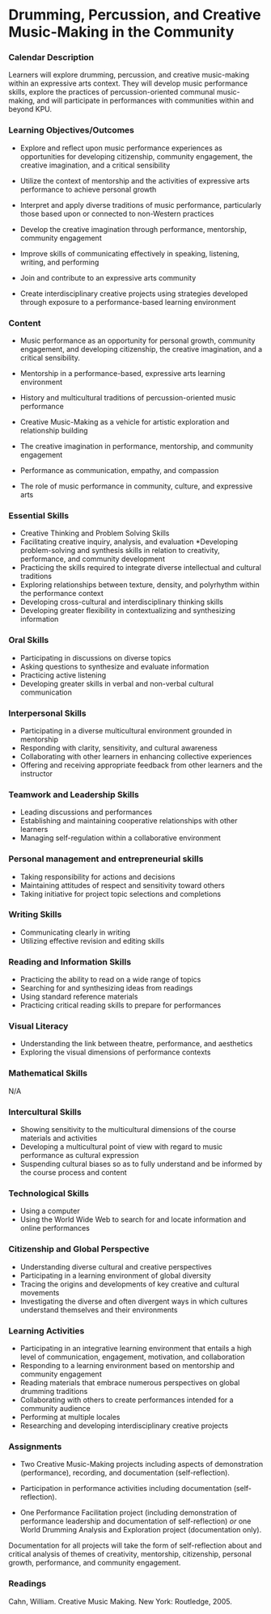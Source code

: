Drumming, Percussion, and Creative Music-Making in the Community
================================================================


### Calendar Description

Learners will explore drumming, percussion, and creative music-making within an expressive arts context. They will develop music performance skills, explore the practices of percussion-oriented communal music-making, and will participate in performances with communities within and beyond KPU.

### Learning Objectives/Outcomes

* Explore and reflect upon music performance experiences as opportunities for developing citizenship, community engagement, the creative imagination, and a critical sensibility

* Utilize the context of mentorship and the activities of expressive arts performance to achieve personal growth

* Interpret and apply diverse traditions of music performance, particularly those based upon or connected to non-Western practices

* Develop the creative imagination through performance, mentorship, community engagement

* Improve skills of communicating effectively in speaking, listening, writing, and performing

* Join and contribute to an expressive arts community

* Create interdisciplinary creative projects using strategies developed through exposure to a performance-based learning environment

### Content

* Music performance as an opportunity for personal growth, community engagement, and developing citizenship, the creative imagination, and a critical sensibility.

* Mentorship in a performance-based, expressive arts learning environment

* History and multicultural traditions of percussion-oriented music performance

* Creative Music-Making as a vehicle for artistic exploration and relationship building

* The creative imagination in performance, mentorship, and community engagement 

* Performance as communication, empathy, and compassion

* The role of music performance in community, culture, and expressive arts


### Essential Skills

* Creative Thinking and Problem Solving Skills
* Facilitating creative inquiry, analysis, and evaluation
*Developing problem-solving and synthesis skills in relation to creativity, performance, and community development
* Practicing the skills required to integrate diverse intellectual and cultural
traditions
* Exploring relationships between texture, density, and polyrhythm within the performance context
* Developing cross-cultural and interdisciplinary thinking skills
* Developing greater flexibility in contextualizing and synthesizing information

### Oral Skills

* Participating in discussions on diverse topics
* Asking questions to synthesize and evaluate information
* Practicing active listening
* Developing greater skills in verbal and non-verbal cultural communication

### Interpersonal Skills

* Participating in a diverse multicultural environment grounded in mentorship
* Responding with clarity, sensitivity, and cultural awareness
* Collaborating with other learners in enhancing collective experiences
* Offering and receiving appropriate feedback from other learners and the instructor

### Teamwork and Leadership Skills

* Leading discussions and performances
* Establishing and maintaining cooperative relationships with other learners
* Managing self-regulation within a collaborative environment

### Personal management and entrepreneurial skills

* Taking responsibility for actions and decisions
* Maintaining attitudes of respect and sensitivity toward others
* Taking initiative for project topic selections and completions

### Writing Skills

* Communicating clearly in writing
* Utilizing effective revision and editing skills

### Reading and Information Skills

* Practicing the ability to read on a wide range of topics
* Searching for and synthesizing ideas from readings
* Using standard reference materials
* Practicing critical reading skills to prepare for performances

### Visual Literacy

* Understanding the link between theatre, performance, and aesthetics
* Exploring the visual dimensions of performance contexts

### Mathematical Skills
N/A

### Intercultural Skills

* Showing sensitivity to the multicultural dimensions of the course materials and activities
* Developing a multicultural point of view with regard to music performance as cultural expression
* Suspending cultural biases so as to fully understand and be informed by the course process and content

### Technological Skills

* Using a computer
* Using the World Wide Web to search for and locate information and online performances

### Citizenship and Global Perspective

* Understanding diverse cultural and creative perspectives
* Participating in a learning environment of global diversity
* Tracing the origins and developments of key creative and cultural movements
* Investigating the diverse and often divergent ways in which cultures understand themselves and their environments

### Learning Activities

* Participating in an integrative learning environment that entails a high level of communication, engagement, motivation, and collaboration
* Responding to a learning environment based on mentorship and community engagement
* Reading materials that embrace numerous perspectives on global drumming traditions
* Collaborating with others to create performances intended for a community audience
* Performing at multiple locales
* Researching and developing interdisciplinary creative projects

### Assignments

* Two Creative Music-Making projects including aspects of demonstration (performance), recording, and documentation (self-reflection).

* Participation in performance activities including documentation (self-reflection).

* One Performance Facilitation project (including demonstration of performance leadership and documentation of self-reflection) _or_ one World Drumming Analysis and Exploration project (documentation only).

Documentation for all projects will take the form of self-reflection about and critical analysis of themes of creativity, mentorship, citizenship, personal growth, performance, and community engagement.


### Readings

Cahn, William. Creative Music Making. New York: Routledge, 2005.
